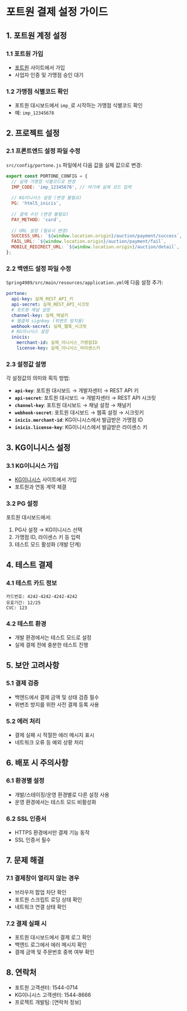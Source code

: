   # 포트원 결제 설정 가이드

## 1. 포트원 계정 설정

### 1.1 포트원 가입
- [포트원](https://www.portone.io/) 사이트에서 가입
- 사업자 인증 및 가맹점 승인 대기

### 1.2 가맹점 식별코드 확인
- 포트원 대시보드에서 `imp_`로 시작하는 가맹점 식별코드 확인
- 예: `imp_12345678`

## 2. 프로젝트 설정

### 2.1 프론트엔드 설정 파일 수정
`src/config/portone.js` 파일에서 다음 값을 실제 값으로 변경:

```javascript
export const PORTONE_CONFIG = {
  // 실제 가맹점 식별코드로 변경
  IMP_CODE: 'imp_12345678', // 여기에 실제 코드 입력
  
  // KG이니시스 설정 (변경 불필요)
  PG: 'html5_inicis',
  
  // 결제 수단 (변경 불필요)
  PAY_METHOD: 'card',
  
  // URL 설정 (필요시 변경)
  SUCCESS_URL: `${window.location.origin}/auction/payment/success`,
  FAIL_URL: `${window.location.origin}/auction/payment/fail`,
  MOBILE_REDIRECT_URL: `${window.location.origin}/auction/detail`,
};
```

### 2.2 백엔드 설정 파일 수정
`Spring4989/src/main/resources/application.yml`에 다음 설정 추가:

```yaml
portone:
  api-key: 실제_REST_API_키
  api-secret: 실제_REST_API_시크릿
  # 포트원 채널 설정
  channel-key: 실제_채널키
  # 웹결제 signkey (위변조 방지용)
  webhook-secret: 실제_웹훅_시크릿
  # KG이니시스 설정
  inicis:
    merchant-id: 실제_이니시스_가맹점ID
    license-key: 실제_이니시스_라이센스키
```

### 2.3 설정값 설명

각 설정값의 의미와 획득 방법:

- **`api-key`**: 포트원 대시보드 → 개발자센터 → REST API 키
- **`api-secret`**: 포트원 대시보드 → 개발자센터 → REST API 시크릿
- **`channel-key`**: 포트원 대시보드 → 채널 설정 → 채널키
- **`webhook-secret`**: 포트원 대시보드 → 웹훅 설정 → 시크릿키
- **`inicis.merchant-id`**: KG이니시스에서 발급받은 가맹점 ID
- **`inicis.license-key`**: KG이니시스에서 발급받은 라이센스 키

## 3. KG이니시스 설정

### 3.1 KG이니시스 가입
- [KG이니시스](https://www.inicis.com/) 사이트에서 가입
- 포트원과 연동 계약 체결

### 3.2 PG 설정
포트원 대시보드에서:
1. PG사 설정 → KG이니시스 선택
2. 가맹점 ID, 라이센스 키 등 입력
3. 테스트 모드 활성화 (개발 단계)

## 4. 테스트 결제

### 4.1 테스트 카드 정보
```
카드번호: 4242-4242-4242-4242
유효기간: 12/25
CVC: 123
```

### 4.2 테스트 환경
- 개발 환경에서는 테스트 모드로 설정
- 실제 결제 전에 충분한 테스트 진행

## 5. 보안 고려사항

### 5.1 결제 검증
- 백엔드에서 결제 금액 및 상태 검증 필수
- 위변조 방지를 위한 사전 결제 등록 사용

### 5.2 에러 처리
- 결제 실패 시 적절한 에러 메시지 표시
- 네트워크 오류 등 예외 상황 처리

## 6. 배포 시 주의사항

### 6.1 환경별 설정
- 개발/스테이징/운영 환경별로 다른 설정 사용
- 운영 환경에서는 테스트 모드 비활성화

### 6.2 SSL 인증서
- HTTPS 환경에서만 결제 기능 동작
- SSL 인증서 필수

## 7. 문제 해결

### 7.1 결제창이 열리지 않는 경우
- 브라우저 팝업 차단 확인
- 포트원 스크립트 로딩 상태 확인
- 네트워크 연결 상태 확인

### 7.2 결제 실패 시
- 포트원 대시보드에서 결제 로그 확인
- 백엔드 로그에서 에러 메시지 확인
- 결제 금액 및 주문번호 중복 여부 확인

## 8. 연락처

- 포트원 고객센터: 1544-0714
- KG이니시스 고객센터: 1544-8666
- 프로젝트 개발팀: [연락처 정보]
